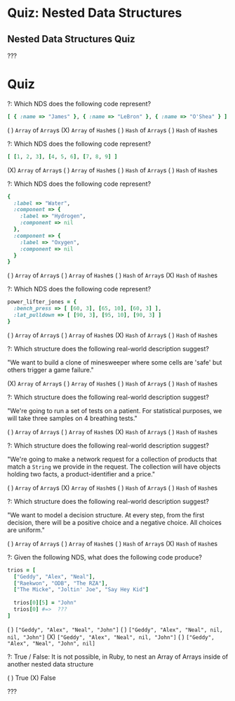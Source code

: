 # Quiz: Nested Data Structures

## Nested Data Structures Quiz

???

# Quiz

?: Which NDS does the following code represent?

```ruby
[ { :name => "James" }, { :name => "LeBron" }, { :name => "O'Shea" } ]
```

( ) `Array` of `Array`s
(X) `Array` of `Hash`es
( ) `Hash` of `Array`s
( ) `Hash` of `Hash`es

?: Which NDS does the following code represent?

```ruby
[ [1, 2, 3], [4, 5, 6], [7, 8, 9] ]
```

(X) `Array` of `Array`s
( ) `Array` of `Hash`es
( ) `Hash` of `Array`s
( ) `Hash` of `Hash`es

?: Which NDS does the following code represent?

```ruby
{
  :label => "Water",
  :component => {
    :label => "Hydrogen",
    :component => nil
  },
  :component => {
    :label => "Oxygen",
    :component => nil
  }
}
```

( ) `Array` of `Array`s
( ) `Array` of `Hash`es
( ) `Hash` of `Array`s
(X) `Hash` of `Hash`es

?: Which NDS does the following code represent?

```ruby
power_lifter_jones = {
  :bench_press => [ [60, 3], [65, 10], [60, 3] ],
  :lat_pulldown => [ [90, 3], [95, 10], [90, 3] ]
}
```

( ) `Array` of `Array`s
( ) `Array` of `Hash`es
(X) `Hash` of `Array`s
( ) `Hash` of `Hash`es

?: Which structure does the following real-world description suggest?

"We want to build a clone of minesweeper where some cells are 'safe' but others trigger a game failure."

(X) `Array` of `Array`s
( ) `Array` of `Hash`es
( ) `Hash` of `Array`s
( ) `Hash` of `Hash`es

?: Which structure does the following real-world description suggest?

"We're going to run a set of tests on a patient. For statistical purposes, we will take three samples on 4 breathing tests."

( ) `Array` of `Array`s
( ) `Array` of `Hash`es
(X) `Hash` of `Array`s
( ) `Hash` of `Hash`es

?: Which structure does the following real-world description suggest?

"We're going to make a network request for a collection of products that match a `String` we provide in the request. The collection will have objects holding two facts, a product-identifier and a price."

( ) `Array` of `Array`s
(X) `Array` of `Hash`es
( ) `Hash` of `Array`s
( ) `Hash` of `Hash`es

?: Which structure does the following real-world description suggest?

"We want to model a decision structure. At every step, from the first decision, there will be a positive choice and a negative choice. All choices are uniform."

( ) `Array` of `Array`s
( ) `Array` of `Hash`es
( ) `Hash` of `Array`s
(X) `Hash` of `Hash`es

?: Given the following NDS, what does the following code produce?

```ruby
trios = [
  ["Geddy", "Alex", "Neal"],
  ["Raekwon", "ODB", "The RZA"],
  ["The Micke", "Joltin' Joe", "Say Hey Kid"]
  
  trios[0][5] = "John"
  trios[0] #=>  ???
]
```

( ) `["Geddy", "Alex", "Neal", "John"]`
( ) `["Geddy", "Alex", "Neal", nil, nil, "John"]`
(X) `["Geddy", "Alex", "Neal", nil, "John"]`
( ) `["Geddy", "Alex", "Neal", "John", nil]`

?: True / False: It is not possible, in Ruby, to nest an Array of Arrays inside of another nested data structure

( ) True
(X) False

???
